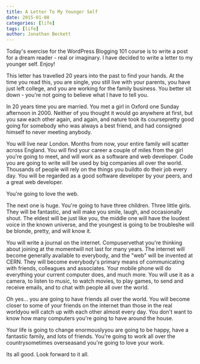 ```yaml
---
title: A Letter To My Younger Self
date: 2015-01-08
categories: [life]
tags: [life]
author: Jonathan Beckett
---
```


Today's exercise for the WordPress Blogging 101 course is to write a post for a dream reader - real or imaginary. I have decided to write a letter to my younger self. Enjoy!

This letter has travelled 20 years into the past to find your hands. At the time you read this, you are single, you still live with your parents, you have just left college, and you are working for the family business. You better sit down - you're not going to believe what I have to tell you.

In 20 years time you are married. You met a girl in Oxford one Sunday afternoon in 2000. Neither of you thought it would go anywhere at first, but you saw each other again, and again, and nature took its coursepretty good going for somebody who was always a best friend, and had consigned himself to never meeting anybody.

You will live near London. Months from now, your entire family will scatter across England. You will find your career a couple of miles from the girl you're going to meet, and will work as a software and web developer. Code you are going to write will be used by big companies all over the world. Thousands of people will rely on the things you buildto do their job every day. You will be regarded as a good software developer by your peers, and a great web developer.

You're going to love the web.

The next one is huge. You're going to have three children. Three little girls. They will be fantastic, and will make you smile, laugh, and occasionally shout. The eldest will be just like you, the middle one will have the loudest voice in the known universe, and the youngest is going to be troubleshe will be blonde, pretty, and will know it.

You will write a journal on the internet. Compuservethat you're thinking about joining at the momentwill not last for many years. The internet will become generally available to everybody, and the "web" will be invented at CERN. They will become everybody's primary means of communicating with friends, colleagues and associates. Your mobile phone will do everything your current computer does, and much more. You will use it as a camera, to listen to music, to watch movies, to play games, to send and receive emails, and to chat with people all over the world.

Oh yes... you are going to have friends all over the world. You will become closer to some of your friends on the internet than those in the real worldyou will catch up with each other almost every day. You don't want to know how many computers you're going to have around the house.

Your life is going to change enormouslyyou are going to be happy, have a fantastic family, and lots of friends. You're going to work all over the countrysometimes overseasand you're going to love your work.

Its all good. Look forward to it all.